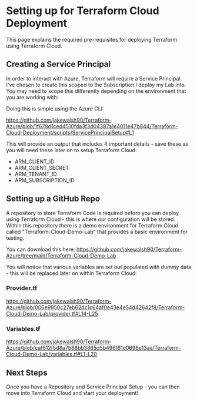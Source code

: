 # Setting up for Terraform Cloud Deployment
This page explains the required pre-requisites for deploying Terraform using Terraform Cloud.

## Creating a Service Principal

In order to interact with Azure, Terraform will require a Service Principal. I've chosen to create this scoped to the Subscription I deploy my Lab into. You may need to scope this differently depending on the environment that you are working with:

Doing this is simple using the Azure CLI:

https://github.com/jakewalsh90/Terraform-Azure/blob/1f678d1ced4510fda3f3d04387a1e4011e47b844/Terraform-Cloud-Deployment/scripts/ServicePrincipalSetup#L1

This will provide an output that includes 4 important details - save these as you will need these later on to setup Terraform Cloud:

 - ARM_CLIENT_ID
 - ARM_CLIENT_SECRET
 - ARM_TENANT_ID
 - ARM_SUBSCRIPTION_ID

## Setting up a GitHub Repo

 A repository to store Terraform Code is required before you can deploy using Terraform Cloud - this is where our configuration will be stored. Within this repository there is a demo environment for Terraform Cloud called "Terraform-Cloud-Demo-Lab" that provides a basic environment for testing. 

You can download this here: https://github.com/jakewalsh90/Terraform-Azure/tree/main/Terraform-Cloud-Demo-Lab

You will notice that various variables are set but populated with dummy data - this will be replaced later on within Terraform Cloud:

### Provider.tf

https://github.com/jakewalsh90/Terraform-Azure/blob/006e9950c27eb62dc1c64af0e43e4e54d42642f8/Terraform-Cloud-Demo-Lab/provider.tf#L14-L25

### Variables.tf

https://github.com/jakewalsh90/Terraform-Azure/blob/caf612f5d8a7b88bb3865d5b496f61e0698e13ae/Terraform-Cloud-Demo-Lab/variables.tf#L1-L20

## Next Steps

Once you have a Repository and Service Principal Setup - you can then move into Terraform Cloud and start your deployment!